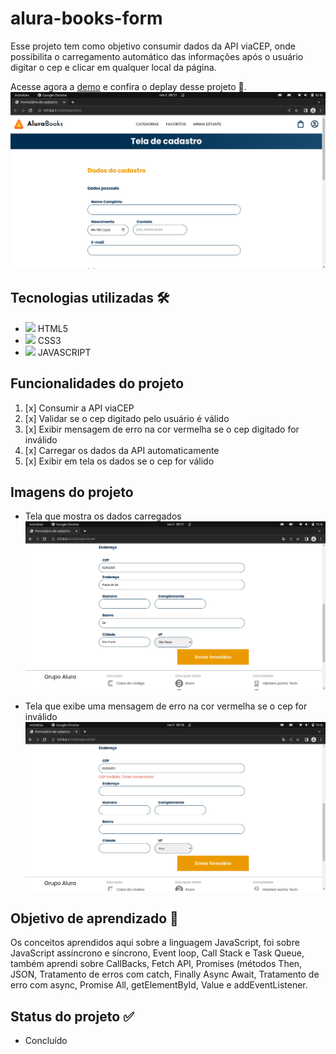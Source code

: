 # alura-books-form
<p>Esse projeto tem como objetivo consumir dados da API viaCEP, onde possibilita o carregamento automático das informações após o usuário digitar o cep e clicar em qualquer local da página.</p>

<p>Acesse agora a <a href="https://alura-books-form.vercel.app/">demo</a> e confira o deplay desse projeto 🚀.
<img src="/img/tela1.png" alt="Imagem inicial do projeto alura-books-form"></p>

## Tecnologias utilizadas 🛠️
* <img src="https://cdn.jsdelivr.net/gh/devicons/devicon/icons/html5/html5-original.svg" width="30px" /> HTML5
* <img src="https://cdn.jsdelivr.net/gh/devicons/devicon/icons/css3/css3-original.svg" width="30px" /> CSS3
* <img src="https://cdn.jsdelivr.net/gh/devicons/devicon/icons/javascript/javascript-plain.svg" width="30px" /> JAVASCRIPT

## Funcionalidades do projeto
1. [x] Consumir a API viaCEP
2. [x] Validar se o cep digitado pelo usuário é válido
3. [x] Exibir mensagem de erro na cor vermelha se o cep digitado for inválido
4. [x] Carregar os dados da API automaticamente
5. [x] Exibir em tela os dados se o cep for válido

## Imagens do projeto
* <p>Tela que mostra os dados carregados<img src="/img/tela2.png" alt="Tela que mostra os dados carregados do projeto alura-books-form"></p>
* <p>Tela que exibe uma mensagem de erro na cor vermelha se o cep for inválido<img src="/img/tela3.png" alt="Tela que mostra uma mensagem de erro do projeto alura-books-form"></p>

## Objetivo de aprendizado 📌
<p>
Os conceitos aprendidos aqui sobre a linguagem JavaScript, foi sobre JavaScript assíncrono e síncrono, Event loop, Call Stack e Task Queue, também aprendi sobre  CallBacks, Fetch API, Promises (métodos Then, JSON, Tratamento de erros com catch, Finally
Async Await, Tratamento de erro com async, Promise All, getElementById, Value e
addEventListener. 
</p>

## Status do projeto ✅
* <p>Concluído</p>
